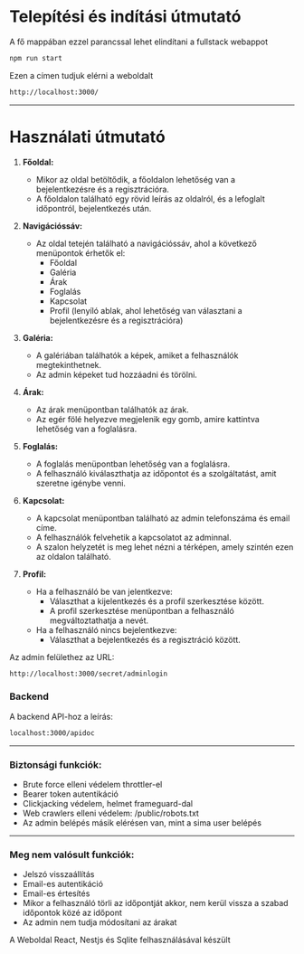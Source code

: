 
# Telepítési és indítási útmutató
A fő mappában ezzel parancssal lehet elindítani a fullstack webappot
```sh
npm run start
```
Ezen a címen tudjuk elérni a weboldalt

```sh
http://localhost:3000/
```
__________________________

# Használati útmutató

1. **Főoldal:**
    - Mikor az oldal betöltődik, a főoldalon lehetőség van a bejelentkezésre és a regisztrációra.
    - A főoldalon található egy rövid leírás az oldalról, és a lefoglalt időpontról, bejelentkezés után.

2. **Navigációssáv:**
    - Az oldal tetején található a navigációssáv, ahol a következő menüpontok érhetők el:
        - Főoldal
        - Galéria
        - Árak
        - Foglalás
        - Kapcsolat
        - Profil (lenyíló ablak, ahol lehetőség van választani a bejelentkezésre és a regisztrációra)

3. **Galéria:**
    - A galériában találhatók a képek, amiket a felhasználók megtekinthetnek.
    - Az admin képeket tud hozzáadni és törölni.

4. **Árak:**
    - Az árak menüpontban találhatók az árak.
    - Az egér fölé helyezve megjelenik egy gomb, amire kattintva lehetőség van a foglalásra.

5. **Foglalás:**
    - A foglalás menüpontban lehetőség van a foglalásra.
    - A felhasználó kiválaszthatja az időpontot és a szolgáltatást, amit szeretne igénybe venni.

6. **Kapcsolat:**
    - A kapcsolat menüpontban található az admin telefonszáma és email címe.
    - A felhasználók felvehetik a kapcsolatot az adminnal.
    - A szalon helyzetét is meg lehet nézni a térképen, amely szintén ezen az oldalon található.

7. **Profil:**
    - Ha a felhasználó be van jelentkezve:
        - Választhat a kijelentkezés és a profil szerkesztése között.
        - A profil szerkesztése menüpontban a felhasználó megváltoztathatja a nevét.
    - Ha a felhasználó nincs bejelentkezve:
        - Választhat a bejelentkezés és a regisztráció között.


Az admin felülethez az URL:
```sh
http://localhost:3000/secret/adminlogin
```

### Backend

A backend API-hoz a leírás: 
```sh
localhost:3000/apidoc 
```
__________________________

### Biztonsági funkciók:
- Brute force elleni védelem throttler-el
- Bearer token autentikáció
- Clickjacking védelem, helmet frameguard-dal
- Web crawlers elleni védelem: /public/robots.txt
- Az admin belépés másik elérésen van, mint a sima user belépés 

__________________________

### Meg nem valósult funkciók:
- Jelszó visszaállítás
- Email-es autentikáció
- Email-es értesítés
- Mikor a felhasználó törli az időpontját akkor, nem kerül vissza a szabad időpontok közé az időpont
- Az admin nem tudja módosítani az árakat

A Weboldal React, Nestjs és Sqlite felhasználásával készült

